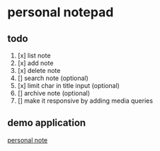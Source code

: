 # personal notepad

## todo

1. [x] list note
2. [x] add note
3. [x] delete note
4. [] search note (optional)
5. [x] limit char in title input (optional)
6. [] archive note (optional)
7. [] make it responsive by adding media queries

## demo application

[personal note](https://jay-note.netlify.app/)
